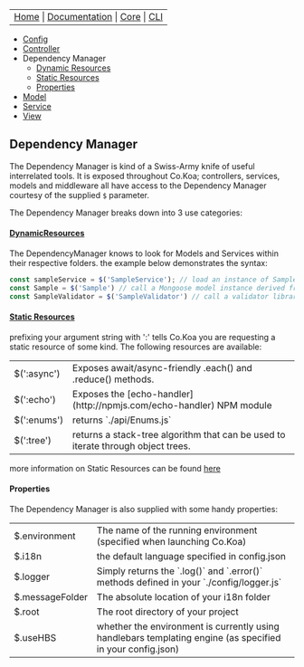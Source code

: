 <link rel='stylesheet' type='text/css' href='style.css' />
<table class="headerTable">
<tr class="headerTR">
<td class="headerTD">
<a title="Co.Koa on github" href="https://jaysaurus.github.io/Co.Koa">Home</a> |
<a title="Documentation" href="https://jaysaurus.github.io/Co.Koa/miniSite/Documentation.html">Documentation</a> |
<a title="co-koa-core on github" href="https://github.com/jaysaurus/co-koa-core">Core</a> |
<a title="co-koa-cli on github" href="https://github.com/jaysaurus/co-koa-cli">CLI</a>
</td>
</tr>
</table>

* [Config](Config.md)
* [Controller](Controller.md)
* Dependency Manager
  * [Dynamic Resources](DMDynamicResources.md)
  * [Static Resources](DMStaticResources.md)
  * [Properties](DMProperties.md)
* [Model](Model.md)
* [Service](Service.md)
* [View](View.md)

## Dependency Manager

The Dependency Manager is kind of a Swiss-Army knife of useful interrelated tools. It is exposed throughout Co.Koa; controllers, services, models and middleware all have access to the Dependency Manager courtesy of the supplied `$` parameter.

The Dependency Manager breaks down into 3 use categories:

#### [DynamicResources](DMDynamicResources.md)

The DependencyManager knows to look for Models and Services within their respective folders.  the example below demonstrates the syntax:

```javascript
const sampleService = $('SampleService'); // load an instance of SampleService in ./api/services/SampleService.js
const Sample = $('Sample') // call a Mongoose model instance derived from the Sample schema in ./api/models/Sample.js
const SampleValidator = $('SampleValidator') // call a validator library for your mongoose instance from ./api/models/validators/SampleValidator.js
```

#### [Static Resources](DMStaticResources.md)

prefixing your argument string with ':' tells Co.Koa you are requesting a static resource of some kind.  The following resources are available:

<table>
<tr>
<td class="tdHilight">
$(':async')
</td>
<td>
Exposes await/async-friendly .each() and .reduce() methods.
</td>
</tr>
<tr>
<td class="tdHilight">
$(':echo')
</td>
<td>
Exposes the [echo-handler](http://npmjs.com/echo-handler) NPM module
</td>
</tr>
<tr>
<td class="tdHilight">
$(':enums')
</td>
<td>
returns `./api/Enums.js`
</td>
</tr>
<tr>
<td class="tdHilight">
$(':tree')
</td>
<td>
returns a stack-tree algorithm that can be used to iterate through object trees.
</td>
</tr>
</table>

more information on Static Resources can be found [here](DMDynamicResources.md)

#### Properties

The Dependency Manager is also supplied with some handy properties:

<table>
<tr>
<td class="tdHilight">
$.environment
</td>
<td>
The name of the running environment (specified when launching Co.Koa)
</td>
</tr>
<tr>
<td class="tdHilight">
$.i18n
</td>
<td>
the default language specified in config.json
</td>
</tr>
<tr>
<td class="tdHilight">
$.logger
</td>
<td>
Simply returns the `.log()` and `.error()` methods defined in your `./config/logger.js`
</td>
</tr>
<tr>
<td class="tdHilight">
$.messageFolder
</td>
<td>
The absolute location of your i18n folder
</td>
</tr>
<tr>
<td class="tdHilight">
$.root
</td>
<td>
The root directory of your project
</td>
</tr>
<tr>
<td class="tdHilight">
$.useHBS
</td>
<td>
whether the environment is currently using handlebars templating engine (as specified in your config.json)
</td>
</tr>
</table>
